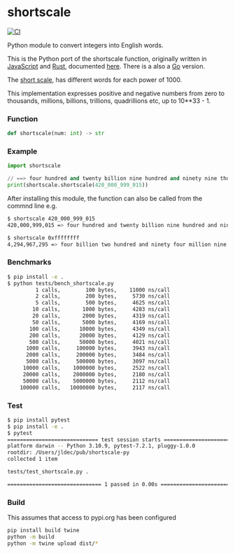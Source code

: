 # shortscale

[![CI](https://github.com/jldec/shortscale-py/actions/workflows/CI.yaml/badge.svg)](https://github.com/jldec/shortscale-py/actions)

Python module to convert integers into English words.

This is the Python port of the shortscale function, originally written in [JavaScript](https://github.com/jldec/shortscale) and [Rust](https://github.com/jldec/shortscale-rs), documented [here](https://jldec.me/forays-from-node-to-rust). There is a also a [Go](https://github.com/jldec/shortscale-go) version.

The [short scale](https://en.wikipedia.org/wiki/Long_and_short_scales#Comparison), has different words for each power of 1000.

This implementation expresses positive and negative numbers from zero to thousands, millions, billions, trillions, quadrillions etc, up to 10**33 - 1.

### Function
```python
def shortscale(num: int) -> str
```

### Example
```python
import shortscale

// ==> four hundred and twenty billion nine hundred and ninety nine thousand and fifteen
print(shortscale.shortscale(420_000_999_015))
```

After installing this module, the function can also be called from the commnd line e.g.

```sh
$ shortscale 420_000_999_015
420,000,999,015 => four hundred and twenty billion nine hundred and ninety nine thousand and fifteen

$ shortscale 0xffffffff
4,294,967,295 => four billion two hundred and ninety four million nine hundred and sixty seven thousand two hundred and ninety five
```

### Benchmarks
```sh
$ pip install -e .
$ python tests/bench_shortscale.py 
         1 calls,        100 bytes,    11000 ns/call
         2 calls,        200 bytes,     5730 ns/call
         5 calls,        500 bytes,     4625 ns/call
        10 calls,       1000 bytes,     4283 ns/call
        20 calls,       2000 bytes,     4319 ns/call
        50 calls,       5000 bytes,     4169 ns/call
       100 calls,      10000 bytes,     4349 ns/call
       200 calls,      20000 bytes,     4129 ns/call
       500 calls,      50000 bytes,     4021 ns/call
      1000 calls,     100000 bytes,     3943 ns/call
      2000 calls,     200000 bytes,     3484 ns/call
      5000 calls,     500000 bytes,     3097 ns/call
     10000 calls,    1000000 bytes,     2522 ns/call
     20000 calls,    2000000 bytes,     2180 ns/call
     50000 calls,    5000000 bytes,     2112 ns/call
    100000 calls,   10000000 bytes,     2117 ns/call
```

### Test
```sh
$ pip install pytest
$ pip install -e .
$ pytest
============================= test session starts ==============================
platform darwin -- Python 3.10.9, pytest-7.2.1, pluggy-1.0.0
rootdir: /Users/jldec/pub/shortscale-py
collected 1 item                                                               

tests/test_shortscale.py .                                               [100%]

============================== 1 passed in 0.00s ===============================
```

### Build
This assumes that access to pypi.org has been configured 

```sh
pip install build twine
python -m build
python -m twine upload dist/*
````

